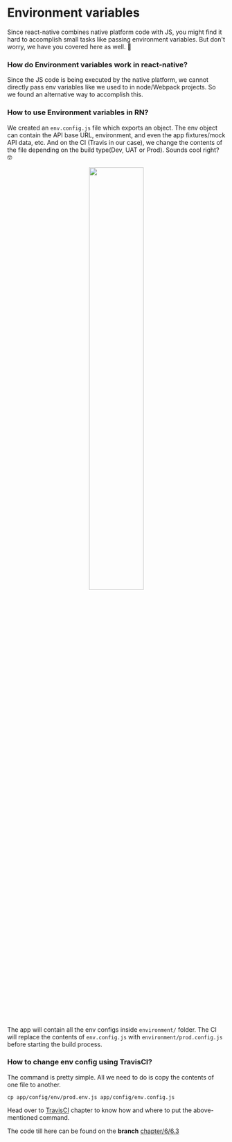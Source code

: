 # Environment variables

Since react-native combines native platform code with JS, you might find it hard to accomplish small tasks like passing environment variables. But don't worry, we have you covered here as well. 🙌

### How do Environment variables work in react-native?

Since the JS code is being executed by the native platform, we cannot directly pass env variables like we used to in node/Webpack projects. So we found an alternative way to accomplish this.

### How to use Environment variables in RN?
We created an `env.config.js` file which exports an object. The env object can contain the API base URL, environment, and even the app fixtures/mock API data, etc. And on the CI (Travis in our case), we change the contents of the file depending on the build type(Dev, UAT or Prod). Sounds cool right? 🤓

<div style="text-align:center">
  <img src="/assets/images/6/6.3/env-structure.png" style="width: 50%;display:inline-block;vertical-align: middle;margin:0" hspace="40">
</div>
<br>

The app will contain all the env configs inside `environment/` folder. The CI will replace the contents of `env.config.js` with `environment/prod.config.js` before starting the build process.

### How to change env config using TravisCI?

The command is pretty simple. All we need to do is copy the contents of one file to another.
```shell
cp app/config/env/prod.env.js app/config/env.config.js
```
Head over to [TravisCI]() chapter to know how and where to put the above-mentioned command.


The code till here can be found on the **branch** [chapter/6/6.3](https://github.com/react-made-native-easy/note-taker/tree/chapter/6/6.3)
